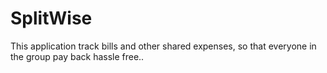 # SplitWise
This application track bills and other shared expenses, so that everyone in the group pay back hassle free..
